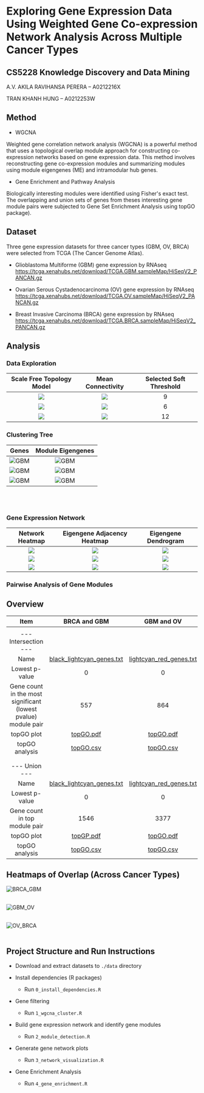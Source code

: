 # Exploring Gene Expression Data Using Weighted Gene Co-expression Network Analysis Across Multiple Cancer Types

## CS5228 Knowledge Discovery and Data Mining
A.V. AKILA RAVIHANSA PERERA – A0212216X

TRAN KHANH HUNG – A0212253W


## Method

- WGCNA

Weighted gene correlation network analysis (WGCNA) is a powerful method that uses a topological overlap module approach 
for constructing co-expression networks based on gene expression data. This method involves reconstructing 
gene co-expression modules and summarizing modules using module eigengenes (ME) and intramodular hub genes.

- Gene Enrichment and Pathway Analysis

Biologically interesting modules were identified using Fisher's exact test. The overlapping and union sets of 
genes from theses interesting gene module pairs were subjected to Gene Set Enrichment Analysis using topGO package).

## Dataset

Three gene expression datasets for three cancer types (GBM, OV, BRCA) were selected from TCGA (The Cancer Genome Atlas).

 - Glioblastoma Multiforme (GBM) gene expression by RNAseq
 https://tcga.xenahubs.net/download/TCGA.GBM.sampleMap/HiSeqV2_PANCAN.gz
 
 - Ovarian Serous Cystadenocarcinoma (OV) gene expression by RNAseq
 https://tcga.xenahubs.net/download/TCGA.OV.sampleMap/HiSeqV2_PANCAN.gz
 
 - Breast Invasive Carcinoma (BRCA) gene expression by RNAseq
https://tcga.xenahubs.net/download/TCGA.BRCA.sampleMap/HiSeqV2_PANCAN.gz


## Analysis

###  Data Exploration 

Scale Free Topology Model       |  Mean Connectivity      | Selected Soft Threshold
:-------------------------:|:-------------------------:|:-------------------------:
![](results/2_SFTM_Fit_GBM.png)  |  ![](results/2_Mean_Connectivity_GBM.png) | 9
![](results/2_SFTM_Fit_OV.png)  |  ![](results/2_Mean_Connectivity_OV.png) | 6
![](results/2_SFTM_Fit_BRCA.png)  |  ![](results/2_Mean_Connectivity_BRCA.png) | 12


### Clustering Tree

Genes       |      Module Eigengenes
:-------------------------:|:-------------------------:
![GBM](results/2_Clustering_Tree_Genes_GBM.png) | ![GBM](results/2_Clustering_Tree_ME_GBM.png)
![GBM](results/2_Clustering_Tree_Genes_OV.png) | ![GBM](results/2_Clustering_Tree_ME_OV.png)
![GBM](results/2_Clustering_Tree_Genes_BRCA.png) | ![GBM](results/2_Clustering_Tree_ME_BRCA.png)

<br/><br/>

### Gene Expression Network

Network Heatmap       |      Eigengene Adjacency Heatmap      |      Eigengene Dendrogram
:-------------------------:|:-------------------------:|:-------------------------:
![](results/3_Network_heatmap_GBM.png) |  ![](results/3_Eigengene_heatmap_GBM.png)  |  ![](results/3_Eigengene_dendrogram_GBM.png)
![](results/3_Network_heatmap_OV.png) |  ![](results/3_Eigengene_heatmap_OV.png)  |  ![](results/3_Eigengene_dendrogram_OV.png)
![](results/3_Network_heatmap_BRCA.png) |  ![](results/3_Eigengene_heatmap_BRCA.png) |  ![](results/3_Eigengene_dendrogram_BRCA.png)


### Pairwise Analysis of Gene Modules

## Overview

Item                     | BRCA and GBM               |  GBM and OV               | OV and BRCA
:-----------------------:|:-------------------------:|:-------------------------:|:-------------------------:
|||
--- Intersection --- |||
Name | [black_lightcyan_genes.txt](results/4_BRCA_GBM_lowP_Intersection_P0_black_lightcyan_genes.txt) | [lightcyan_red_genes.txt](results/4_GBM_OV_lowP_Intersection_P0_lightcyan_red_genes.txt) | [grey_grey_genes.txt](results/4_OV_BRCA_lowP_Intersection_P0_grey_grey_genes.txt) 
Lowest p-value | 0 | 0 | 0
Gene count in the most significant (lowest pvalue) module pair | 557 | 864 | 1577
topGO plot | [topGO.pdf](results/4_BRCA_GBM_lowP_Intersection_black_lightcyan_topGOPlot_fullnames.pdf) | [topGO.pdf](results/4_GBM_OV_lowP_Intersection_lightcyan_red_topGOPlot_fullnames.pdf) | [topGO.pdf](results/4_OV_BRCA_lowP_Intersection_grey_grey_topGOPlot_fullnames.pdf)
topGO analysis | [topGO.csv](results/4_BRCA_GBM_lowP_Intersection_black_lightcyan_summary_topGO_analysis.csv) | [topGO.csv](results/4_GBM_OV_lowP_Intersection_lightcyan_red_summary_topGO_analysis.csv) | [topGO.csv](results/4_OV_BRCA_lowP_Intersection_grey_grey_summary_topGO_analysis.csv)
|||
|||
--- Union --- |||
Name | [black_lightcyan_genes.txt](results/4_BRCA_GBM_lowP_Union_P0_black_lightcyan_genes.txt) | [lightcyan_red_genes.txt](results/4_GBM_OV_lowP_Union_P0_lightcyan_red_genes.txt) | [grey_grey_genes.txt](results/4_OV_BRCA_lowP_Union_P0_grey_grey_genes.txt)
Lowest p-value | 0 | 0 | 0
Gene count in top module pair | 1546 | 3377 | 6766
topGO plot | [topGP.pdf](results/4_BRCA_GBM_lowP_Union_black_lightcyan_topGOPlot_fullnames.pdf) | [topGO.pdf](results/4_GBM_OV_lowP_Union_lightcyan_red_topGOPlot_fullnames.pdf) | [topGO.pdf](results/results/4_OV_BRCA_lowP_Union_grey_grey_topGOPlot_fullnames.pdf)
topGO analysis | [topGO.csv](results/4_BRCA_GBM_lowP_Union_black_lightcyan_summary_topGO_analysis.csv) | [topGO.csv](results/4_GBM_OV_lowP_Union_lightcyan_red_summary_topGO_analysis.csv) | [topGO.csv](results/4_OV_BRCA_lowP_Union_grey_grey_summary_topGO_analysis.csv)


## Heatmaps of Overlap (Across Cancer Types)

![BRCA_GBM](results/5_BRCA_GBM_heatmap_gene_module_pairs.png)
<br/><br/>

![GBM_OV](results/5_GBM_OV_heatmap_gene_module_pairs.png)
<br/><br/>

![OV_BRCA](results/5_OV_BRCA_heatmap_gene_module_pairs.png)
<br/><br/>


## Project Structure and Run Instructions

 - Download and extract datasets to `./data` directory
 - Install dependencies (R packages)
    - Run `0_install_dependencies.R`
    
 - Gene filtering
    - Run `1_wgcna_cluster.R`
    
 - Build gene expression network and identify gene modules
    - Run `2_module_detection.R`
    
 - Generate gene network plots 
    - Run `3_network_visualization.R`

 - Gene Enrichment Analysis
    - Run `4_gene_enrichment.R`
    
